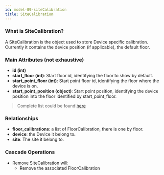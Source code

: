 ```yaml
---
id: model-09-siteCalibration
title: SiteCalibration
---
```


### What is SiteCalibration?

A SiteCalibration is the object used to store Device specific calibration.
 Currently it contains the device position (if applicable), the default
 floor.

### Main Attributes (not exhaustive)

- **id (int)**
- **start_floor (int)**: Start floor id, identifying the floor to show
by default.
- **start_point_floor (int)**: Start point floor id, identifying the
floor where the device is on.
- **start_point_position (object)**: Start point position, identifying
the device position into the floor identified by start_point_floor.

> Complete list could be found [here](reference-09-siteCalibration.md)

### Relationships

- **floor_calibrations**: a list of FloorCalibration, there is one by floor.
- **device**: the Device it belong to.
- **site**: The site it belong to.

### Cascade Operations

- Remove SiteCalibration will:
    - Remove the associated FloorCalibration

